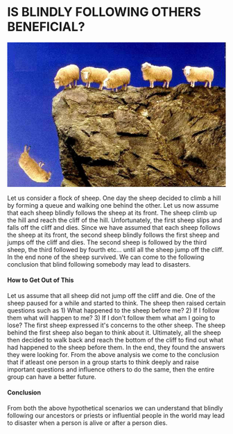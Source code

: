 # IS BLINDLY FOLLOWING OTHERS BENEFICIAL?

![Sheep Falling Off Cliff](img/sheep_off_cliff.png)

Let us consider a flock of sheep. One day the sheep decided to climb a hill by forming a queue and walking one behind the other. Let us now assume that each sheep blindly follows the sheep at its front. The sheep climb up the hill and reach the cliff of the hill. Unfortunately, the first sheep slips and falls off the cliff and dies. Since we have assumed that each sheep follows the sheep at its front, the second sheep blindly follows the first sheep and jumps off the cliff and dies. The second sheep is followed by the third sheep, the third followed by fourth etc... until all the sheep jump off the cliff. In the end none of the sheep survived. We can come to the following conclusion that blind following somebody may lead to disasters.

#### How to Get Out of This
Let us assume that all sheep did not jump off the cliff and die. One of the sheep paused for a while and started to think. The sheep then raised certain questions such as 1) What happened to the sheep before me? 2) If I follow them what will happen to me? 3) If I don't follow them what am I going to lose? The first sheep expressed it's concerns to the other sheep. The sheep behind the first sheep also began to think about it. Ultimately, all the sheep then decided to walk back and reach the bottom of the cliff to find out what had happened to the sheep before them. In the end, they found the answers they were looking for. From the above analysis we come to the conclusion that if atleast one person in a group starts to think deeply and raise important questions and influence others to do the same, then the entire group can have a better future.

#### Conclusion
From both the above hypothetical scenarios we can understand that blindly following our ancestors or priests or influential people in the world may lead to disaster when a person is alive or after a person dies.